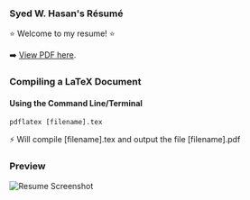 ### Syed W. Hasan's Résumé

:star: Welcome to my resume! :star:

➡️ [View PDF here](https://github.com/Deadrep/Resume/blob/main/Syed%20W.%20Hasan%20--%20Junior%20Software%20Dev.%20Resume.pdf).

###  Compiling a LaTeX Document 
#### Using the Command Line/Terminal
```
pdflatex [filename].tex
```
⚡ Will compile [filename].tex and output the file [filename].pdf

### Preview
![Resume Screenshot](https://github.com/Deadrep/Resume/blob/main/Syed%20W.%20Hasan%20--%20Junior%20Software%20Dev.%20Resume.png)
